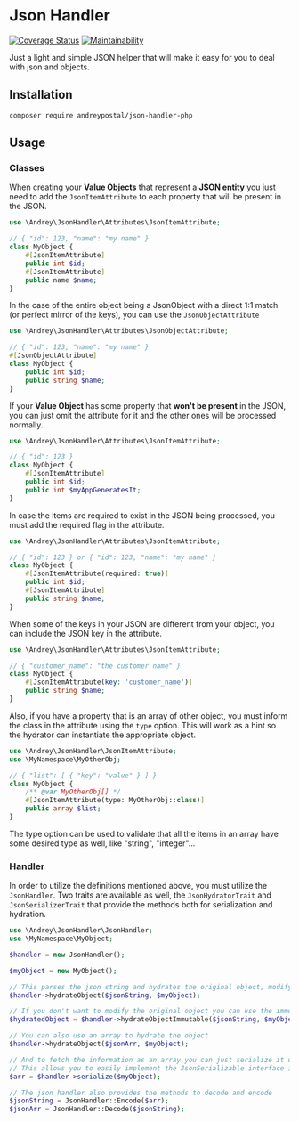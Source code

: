 # Json Handler

[![Coverage Status](https://coveralls.io/repos/github/andreypostal/json-handler-php/badge.svg)](https://coveralls.io/github/andreypostal/json-handler-php) [![Maintainability](https://api.codeclimate.com/v1/badges/63e35ff0220f02d024b9/maintainability)](https://codeclimate.com/github/andreypostal/json-handler-php/maintainability)

Just a light and simple JSON helper that will make it easy for you to deal with json and objects.

## Installation

```
composer require andreypostal/json-handler-php
```

## Usage

### Classes

When creating your **Value Objects** that represent a **JSON entity** you just need
to add the ``JsonItemAttribute`` to each property that will be present in the JSON.
```php
use \Andrey\JsonHandler\Attributes\JsonItemAttribute;

// { "id": 123, "name": "my name" }
class MyObject {
    #[JsonItemAttribute]
    public int $id;
    #[JsonItemAttribute]
    public name $name;
}
```

In the case of the entire object being a JsonObject with a direct 1:1 match (or perfect mirror of the keys), you can use the ``JsonObjectAttribute``
```php
use \Andrey\JsonHandler\Attributes\JsonObjectAttribute;

// { "id": 123, "name": "my name" }
#[JsonObjectAttribute]
class MyObject {
    public int $id;
    public string $name;
}
```

If your **Value Object** has some property that **won't be present** in the JSON, you can
just omit the attribute for it and the other ones will be processed normally.
```php
use \Andrey\JsonHandler\Attributes\JsonItemAttribute;

// { "id": 123 }
class MyObject {
    #[JsonItemAttribute]
    public int $id;
    public int $myAppGeneratesIt;
}
```

In case the items are required to exist in the JSON being processed, you must add the required flag in the attribute.
```php
use \Andrey\JsonHandler\Attributes\JsonItemAttribute;

// { "id": 123 } or { "id": 123, "name": "my name" }
class MyObject {
    #[JsonItemAttribute(required: true)]
    public int $id;
    #[JsonItemAttribute]
    public string $name;
}
```

When some of the keys in your JSON are different from your object, you can include the JSON key in the attribute.
```php
use \Andrey\JsonHandler\Attributes\JsonItemAttribute;

// { "customer_name": "the customer name" }
class MyObject {
    #[JsonItemAttribute(key: 'customer_name')]
    public string $name;
}
```

Also, if you have a property that is an array of other object, you must inform the class in the attribute using the ``type`` option.
This will work as a hint so the hydrator can instantiate the appropriate object.
```php
use \Andrey\JsonHandler\JsonItemAttribute;
use \MyNamespace\MyOtherObj;

// { "list": [ { "key": "value" } ] }
class MyObject {
    /** @var MyOtherObj[] */
    #[JsonItemAttribute(type: MyOtherObj::class)]
    public array $list;
}
```

The type option can be used to validate that all the items in an array have some desired type as well, like "string", "integer"...

### Handler

In order to utilize the definitions mentioned above, you must utilize the ``JsonHandler``. Two traits are available as well,
the ``JsonHydratorTrait`` and ``JsonSerializerTrait`` that provide the methods both for serialization and hydration.

```php
use \Andrey\JsonHandler\JsonHandler;
use \MyNamespace\MyObject;

$handler = new JsonHandler();

$myObject = new MyObject();

// This parses the json string and hydrates the original object, modifying it
$handler->hydrateObject($jsonString, $myObject);

// If you don't want to modify the original object you can use the immutable hydration
$hydratedObject = $handler->hydrateObjectImmutable($jsonString, $myObject);

// You can also use an array to hydrate the object
$handler->hydrateObject($jsonArr, $myObject);

// And to fetch the information as an array you can just serialize it using the handler.
// This allows you to easily implement the JsonSerializable interface in your object.
$arr = $handler->serialize($myObject);

// The json handler also provides the methods to decode and encode
$jsonString = JsonHandler::Encode($arr);
$jsonArr = JsonHandler::Decode($jsonString);
```
